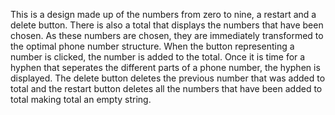 This is a design made up of the numbers from zero to nine, a restart and a delete button. There is also a total that displays the numbers that have been chosen. As these numbers are chosen, they are immediately transformed to the optimal phone number structure. When the button representing a number is clicked, the number is added to the total. Once it is time for a hyphen that seperates the different parts of a phone number, the hyphen is displayed. The delete button deletes the previous number that was added to total and the restart button deletes all the numbers that have been added to total making total an empty string.
